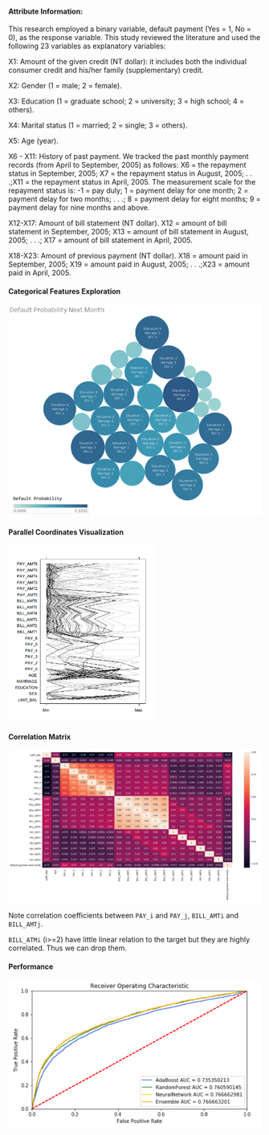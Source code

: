 #### Attribute Information:

This research employed a binary variable, default payment (Yes = 1, No = 0), as the response variable. This study reviewed the literature and used the following 23 variables as explanatory variables: 

X1: Amount of the given credit (NT dollar): it includes both the individual consumer credit and his/her family (supplementary) credit. 

X2: Gender (1 = male; 2 = female). 

X3: Education (1 = graduate school; 2 = university; 3 = high school; 4 = others). 

X4: Marital status (1 = married; 2 = single; 3 = others). 

X5: Age (year). 

X6 - X11: History of past payment. We tracked the past monthly payment records (from April to September, 2005) as follows: X6 = 
the repayment status in September, 2005; X7 = the repayment status in August, 2005; . . .;X11 = the repayment status in April, 2005. The measurement scale for the repayment status is: -1 = pay duly; 1 = payment delay for one month; 2 = payment delay for two months; . . .; 8 = payment delay for eight months; 9 = payment delay for nine months and above. 

X12-X17: Amount of bill statement (NT dollar). X12 = amount of bill statement in September, 2005; X13 = amount of bill statement in August, 2005; . . .; X17 = amount of bill statement in April, 2005. 

X18-X23: Amount of previous payment (NT dollar). X18 = amount paid in September, 2005; X19 = amount paid in August, 2005; . . .;X23 = amount paid in April, 2005. 



#### Categorical Features Exploration

<img src="visualization\categorical.png"  style="zoom:70%" />



#### Parallel Coordinates Visualization 

<img src="visualization\parallel_coordinates (1).png"  style="zoom:60%" />



#### Correlation Matrix

<img src="visualization\corr.PNG"  style="zoom:80%" />

Note correlation coefficients between `PAY_i` and `PAY_j`, `BILL_AMTi` and `BILL_AMTj`.

`BILL_ATMi` (i>=2) have little linear relation to the target but they are highly correlated. Thus we can drop them.



#### Performance
<img src="visualization\performance.PNG"  style="zoom:80%" />
